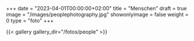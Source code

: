 +++
date = "2023-04-01T00:00:00+02:00"
title = "Menschen"
draft = true
image = "/images/peoplephotography.jpg"
showonlyimage = false
weight = 0
type = "foto"
+++

{{< gallery gallery_dir="/fotos/people" >}}

